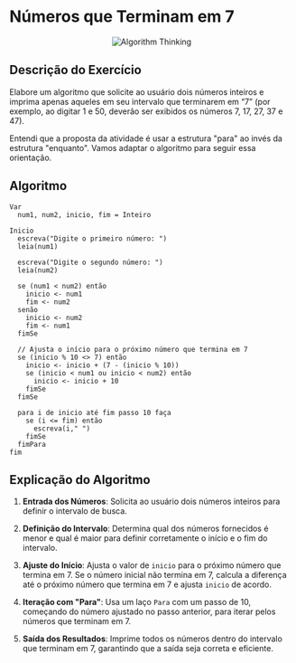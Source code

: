 # Números que Terminam em 7

<p align="center">
<img src="https://media0.giphy.com/media/v1.Y2lkPTc5MGI3NjExdjR0d2pvcjIzNG5pOTNxaWhsM3M0NmRkNnRsN3BsNGJwaDMzNm5nNiZlcD12MV9pbnRlcm5hbF9naWZfYnlfaWQmY3Q9Zw/xT9IgFgtB7U5MmugBq/giphy.webp" alt="Algorithm Thinking">
</p>

## Descrição do Exercício

Elabore um algoritmo que solicite ao usuário dois números inteiros e imprima apenas aqueles em seu intervalo que terminarem em “7” (por exemplo, ao digitar 1 e 50, deverão ser exibidos os números 7, 17, 27, 37 e 47).

Entendi que a proposta da atividade é usar a estrutura "para" ao invés da estrutura "enquanto". Vamos adaptar o algoritmo para seguir essa orientação.

## Algoritmo

```
Var
  num1, num2, inicio, fim = Inteiro

Inicio
  escreva("Digite o primeiro número: ")
  leia(num1)

  escreva("Digite o segundo número: ")
  leia(num2)

  se (num1 < num2) então
    inicio <- num1
    fim <- num2
  senão
    inicio <- num2
    fim <- num1
  fimSe

  // Ajusta o início para o próximo número que termina em 7
  se (inicio % 10 <> 7) então
    inicio <- inicio + (7 - (inicio % 10))
    se (inicio < num1 ou inicio < num2) então
      inicio <- inicio + 10
    fimSe
  fimSe

  para i de inicio até fim passo 10 faça
    se (i <= fim) então
      escreva(i," ")
    fimSe
  fimPara
fim
```

## Explicação do Algoritmo

1. **Entrada dos Números**: Solicita ao usuário dois números inteiros para definir o intervalo de busca.

2. **Definição do Intervalo**: Determina qual dos números fornecidos é menor e qual é maior para definir corretamente o início e o fim do intervalo.

3. **Ajuste do Início**: Ajusta o valor de `inicio` para o próximo número que termina em 7. Se o número inicial não termina em 7, calcula a diferença até o próximo número que termina em 7 e ajusta `inicio` de acordo.

4. **Iteração com "Para"**: Usa um laço `Para` com um passo de 10, começando do número ajustado no passo anterior, para iterar pelos números que terminam em 7.

5. **Saída dos Resultados**: Imprime todos os números dentro do intervalo que terminam em 7, garantindo que a saída seja correta e eficiente.
